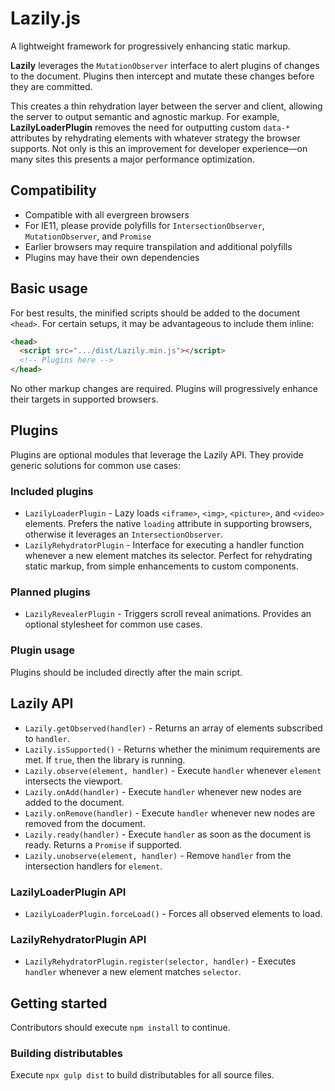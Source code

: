 # Lazily.js
A lightweight framework for progressively enhancing static markup.

**Lazily** leverages the `MutationObserver` interface to alert plugins of changes to the document.
Plugins then intercept and mutate these changes before they are committed.

This creates a thin rehydration layer between the server and client, allowing the server to output semantic and agnostic markup.
For example, **LazilyLoaderPlugin** removes the need for outputting custom `data-*` attributes by rehydrating elements with whatever strategy the browser supports.
Not only is this an improvement for developer experience—on many sites this presents a major performance optimization.

## Compatibility
- Compatible with all evergreen browsers
- For IE11, please provide polyfills for `IntersectionObserver`, `MutationObserver`, and `Promise`
- Earlier browsers may require transpilation and additional polyfills
- Plugins may have their own dependencies

## Basic usage
For best results, the minified scripts should be added to the document `<head>`.
For certain setups, it may be advantageous to include them inline:

```html
<head>
  <script src=".../dist/Lazily.min.js"></script>
  <!-- Plugins here -->
</head>
```

No other markup changes are required.
Plugins will progressively enhance their targets in supported browsers.

## Plugins
Plugins are optional modules that leverage the Lazily API.
They provide generic solutions for common use cases:

### Included plugins
- `LazilyLoaderPlugin` - Lazy loads `<iframe>`, `<img>`, `<picture>`, and `<video>` elements. Prefers the native `loading` attribute in supporting browsers, otherwise it leverages an `IntersectionObserver`.
- `LazilyRehydratorPlugin` - Interface for executing a handler function whenever a new element matches its selector. Perfect for rehydrating static markup, from simple enhancements to custom components.

### Planned plugins
- `LazilyRevealerPlugin` - Triggers scroll reveal animations. Provides an optional stylesheet for common use cases.

### Plugin usage
Plugins should be included directly after the main script.

## Lazily API
- `Lazily.getObserved(handler)` - Returns an array of elements subscribed to `handler`.
- `Lazily.isSupported()` - Returns whether the minimum requirements are met. If `true`, then the library is running.
- `Lazily.observe(element, handler)` - Execute `handler` whenever `element` intersects the viewport.
- `Lazily.onAdd(handler)` - Execute `handler` whenever new nodes are added to the document.
- `Lazily.onRemove(handler)` - Execute `handler` whenever new nodes are removed from the document.
- `Lazily.ready(handler)` - Execute `handler` as soon as the document is ready. Returns a `Promise` if supported.
- `Lazily.unobserve(element, handler)` - Remove `handler` from the intersection handlers for `element`.

### LazilyLoaderPlugin API
- `LazilyLoaderPlugin.forceLoad()` - Forces all observed elements to load.

### LazilyRehydratorPlugin API
- `LazilyRehydratorPlugin.register(selector, handler)` - Executes `handler` whenever a new element matches `selector`.

## Getting started
Contributors should execute `npm install` to continue.

### Building distributables
Execute `npx gulp dist` to build distributables for all source files.
